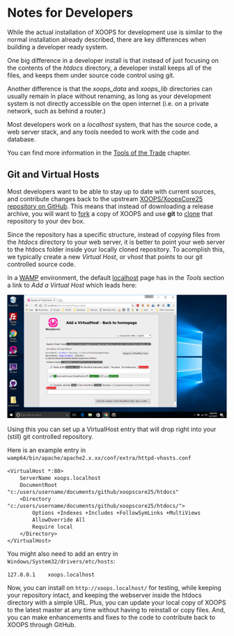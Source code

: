 # Notes for Developers

While the actual installation of XOOPS for development use is similar to the normal installation already described, there are key differences when building a developer ready system.

One big difference in a developer install is that instead of just focusing on the contents of the _htdocs_ directory, a developer install keeps all of the files, and keeps them under source code control using git.

Another difference is that the _xoops\_data_ and _xoops\_lib_ directories can usually remain in place without renaming, as long as your development system is not directly accessible on the open internet \(i.e. on a private network, such as behind a router.\)

Most developers work on a _localhost_ system, that has the source code, a web server stack, and any tools needed to work with the code and database.

You can find more information in the [Tools of the Trade](tools.md) chapter.

## Git and Virtual Hosts

Most developers want to be able to stay up to date with current sources, and contribute changes back to the upstream [XOOPS/XoopsCore25 repository on GitHub](https://github.com/XOOPS/XoopsCore25). This means that instead of downloading a release archive, you will want to [fork](https://help.github.com/articles/fork-a-repo/) a copy of XOOPS and use **git** to [clone](https://help.github.com/categories/bootcamp/) that repository to your dev box.

Since the repository has a specific structure, instead of _copying_ files from the _htdocs_ directory to your web server, it is better to point your web server to the htdocs folder inside your locally cloned repository. To acomplish this, we typically create a new _Virtual Host_, or _vhost_ that points to our git controlled source code.

In a [WAMP](http://www.wampserver.com/) environment, the default [localhost](http://localhost/) page has in the _Tools_ section a link to _Add a Virtual Host_ which leads here:

![WAMP Add Virtual Host](../../.gitbook/assets/wamp-vhost-03.png)

Using this you can set up a VirtualHost entry that will drop right into your \(still\) git controlled repository.

Here is an example entry in `wamp64/bin/apache/apache2.x.xx/conf/extra/httpd-vhosts.conf`

```text
<VirtualHost *:80>
    ServerName xoops.localhost
    DocumentRoot "c:/users/username/documents/github/xoopscore25/htdocs"
    <Directory  "c:/users/username/documents/github/xoopscore25/htdocs/">
        Options +Indexes +Includes +FollowSymLinks +MultiViews
        AllowOverride All
        Require local
    </Directory>
</VirtualHost>
```

You might also need to add an entry in `Windows/System32/drivers/etc/hosts`:

```text
127.0.0.1    xoops.localhost
```

Now, you can install on `http://xoops.localhost/` for testing, while keeping your repository intact, and keeping the webserver inside the htdocs directory with a simple URL. Plus, you can update your local copy of XOOPS to the latest master at any time without having to reinstall or copy files. And, you can make enhancements and fixes to the code to contribute back to XOOPS through GitHub.

